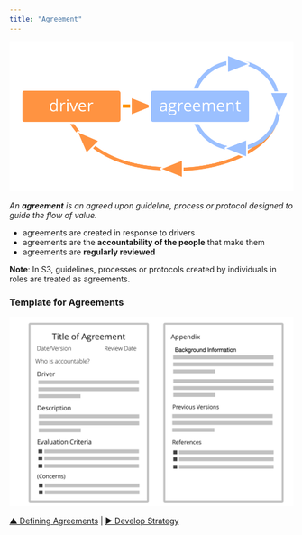 ```yaml
---
title: "Agreement"
---
```



![right,fit](img/evolution/driver-agreement-improvement.png)

_An **agreement** is an agreed upon guideline, process or protocol designed to guide the flow of value._

-   agreements are created in response to drivers 
-   agreements are the **accountability of the people** that make them
-   agreements are **regularly reviewed**

**Note**: In S3, guidelines, processes or protocols created by individuals in roles are treated as agreements.  


### Template for Agreements

![inline,fit](img/templates/agreement-template.png)



[&#9650; Defining Agreements](defining-agreements.html) | [&#9654; Develop Strategy](develop-strategy.html)

